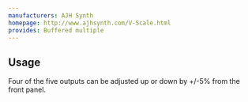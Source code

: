 ```yaml
---
manufacturers: AJH Synth
homepage: http://www.ajhsynth.com/V-Scale.html
provides: Buffered multiple
---
```

## Usage

Four of the five outputs can be adjusted up or down by +/-5% from the front panel.
